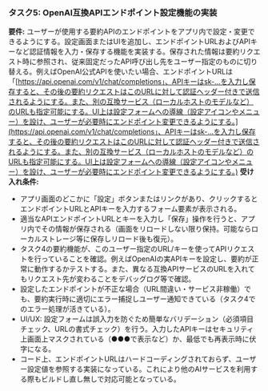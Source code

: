 ### タスク5: OpenAI互換APIエンドポイント設定機能の実装

**要件:** ユーザーが使用する要約APIのエンドポイントをアプリ内で設定・変更できるようにする。設定画面またはUIを追加し、エンドポイントURLおよびAPIキーなど認証情報を入力・保存する機能を実装する。保存された情報は要約リクエスト時に参照され、従来固定だったAPI呼び出し先をユーザー指定のものに切り替える。例えばOpenAI公式APIを使いたい場合、エンドポイントURLは「[https://api.openai.com/v1/chat/completions」、APIキーはsk-...を入力し保存すると、その後の要約リクエストはこのURLに対して認証ヘッダー付きで送信されるようにする。また、別の互換サービス（ローカルホストのモデルなど）のURLも指定可能にする。UI上は設定フォームへの導線（設定アイコンやメニュー）を設け、ユーザーが必要時にエンドポイント変更できるようにする。](https://api.openai.com/v1/chat/completions」、APIキーはsk-...を入力し保存すると、その後の要約リクエストはこのURLに対して認証ヘッダー付きで送信されるようにする。また、別の互換サービス（ローカルホストのモデルなど）のURLも指定可能にする。UI上は設定フォームへの導線（設定アイコンやメニュー）を設け、ユーザーが必要時にエンドポイント変更できるようにする。)
**受け入れ条件:**

* アプリ画面のどこかに「設定」ボタンまたはリンクがあり、クリックするとエンドポイントURLとAPIキーを入力するフォーム要素が表示される。
* 適当なAPIエンドポイントURLとキーを入力し「保存」操作を行うと、アプリ内でその情報が保存される（画面をリロードしない限り保持。可能ならローカルストレージ等に保存しリロード後も復元）。
* タスク4の要約機能が、このユーザー指定のURL/キーを使ってAPIリクエストを行っていることを確認。例えばOpenAIの実APIキーを設定し、要約が正常に動作するかテストする。また、異なる互換APIサービスのURLを入れてもリクエスト先が変わることをデバッグログ等で確認。
* 設定したエンドポイントが不正な場合（URL間違い・サービス非稼働）でも、要約実行時に適切にエラー捕捉しユーザー通知できている（タスク4でのエラー処理が活きている）。
* UI/UX: 設定フォームは誤入力を防ぐため簡単なバリデーション（必須項目チェック、URLの書式チェック）を行う。入力したAPIキーはセキュリティ上画面上マスクされている（●●●で表示など）か、最低でも再表示時に伏字になる。
* コード上、エンドポイントURLはハードコーディングされておらず、ユーザー設定値を参照する実装になっている。これにより他のAIサービスを利用する際もビルドし直し無しで対応可能となっている。
